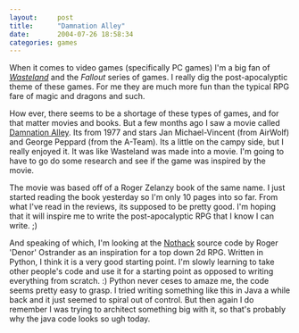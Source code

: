 ```yaml
---
layout:     post
title:      "Damnation Alley"
date:       2004-07-26 18:58:34
categories: games
---
```

    
When it comes to video games (specifically PC games) I'm a big fan of _[Wasteland](http://www.wastelandranger.org)_ and the _Fallout_ series of games. I really dig the post-apocalyptic theme of these games. For me they are much more fun than the typical RPG fare of magic and dragons and such.   
  
    
How ever, there seems to be a shortage of these types of games, and for that matter movies and books. But a few months ago I saw a movie called [Damnation Alley](http://www.imdb.com/title/tt0075909/). Its from 1977 and stars Jan Michael-Vincent (from AirWolf) and George Peppard (from the A-Team). Its a little on the campy side, but I really enjoyed it. It was like Wasteland was made into a movie. I'm going to have to go do some research and see if the game was inspired by the movie.   
  
    
The movie was based off of a Roger Zelanzy book of the same name. I just started reading the book yesterday so I'm only 10 pages into so far. From what I've read in the reviews, its supposed to be pretty good. I'm hoping that it will inspire me to write the post-apocalyptic RPG that I know I can write. ;)   
  
    
And speaking of which, I'm looking at the [Nothack](http://www.pygame.org/ludumcontest1.shtml) source code by Roger 'Denor' Ostrander as an inspiration for a top down 2d RPG. Written in Python, I think it is a very good starting point. I'm slowly learning to take other people's code and use it for a starting point as opposed to writing everything from scratch. :) Python never ceses to amaze me, the code seems pretty easy to grasp. I tried writing something like this in Java a while back and it just seemed to spiral out of control. But then again I do remember I was trying to architect something big with it, so that's probably why the java code looks so ugh today.  

